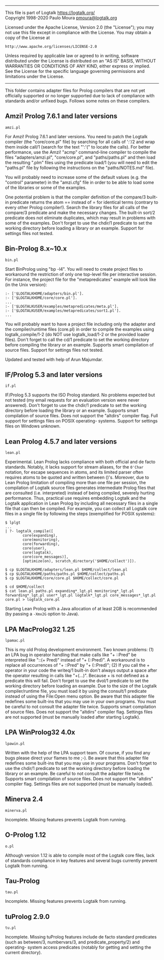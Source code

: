 ________________________________________________________________________

This file is part of Logtalk <https://logtalk.org/>  
Copyright 1998-2020 Paulo Moura <pmoura@logtalk.org>

Licensed under the Apache License, Version 2.0 (the "License");
you may not use this file except in compliance with the License.
You may obtain a copy of the License at

    http://www.apache.org/licenses/LICENSE-2.0

Unless required by applicable law or agreed to in writing, software
distributed under the License is distributed on an "AS IS" BASIS,
WITHOUT WARRANTIES OR CONDITIONS OF ANY KIND, either express or implied.
See the License for the specific language governing permissions and
limitations under the License.
________________________________________________________________________


This folder contains adapter files for Prolog compilers that are not yet
officially supported or no longer supported due to lack of compliance
with standards and/or unfixed bugs. Follows some notes on these compilers.


Amzi! Prolog 7.6.1 and later versions
-------------------------------------

	amzi.pl

For Amzi! Prolog 7.6.1 and later versions. You need to patch the Logtalk 
compiler (the "core/core.pl" file) by searching for all calls of 
':'/2 and wrap them inside call/1 (search for the text "':'(" to locate
the calls). For better performance, use the Amzi! "acmp" command-line 
compiler to compile the files "adapters/amzi.pl", "core/core.pl", 
and "paths/paths.pl" and then load the resulting ".plm" files 
using the predicate load/1 (you will need to edit the "paths.pl" file 
by following the instructions on the "paths/NOTES.md" file).

You will probably need to increase some of the default values (e.g. the 
"control" parameter) in the "amzi.cfg" file in order to be able to load 
some of the libraries or some of the examples.

One potential problem is that the compiler definition of the compare/3 
built-in predicate returns the atom == instead of = for identical terms 
(contrary to every other Prolog compiler!). Search the library files for 
all calls of the compare/3 predicate and make the necessary changes.
The built-in sort/2 predicate does not eliminate duplicates, which may 
result in problems with some of the examples. Don't forget to use the 
chdir/1 predicate to set the working directory before loading a library 
or an example. Support for settings files not tested.


Bin-Prolog 8.x~10.x
-------------------

	bin.pl

Start BinProlog using "bp -l4". You will need to create project files to 
workaround the restriction of only one top-level file per interactive 
session. For instance, the project file for the "metapredicates" example
will look like (in the Unix version):

	:- ['$LOGTALKHOME/adapters/bin.pl'].
	:- ['$LOGTALKHOME/core/core.pl'].
	...
	:- ['$LOGTALKUSER/examples/metapredicates/meta.pl'].
	:- ['$LOGTALKUSER/examples/metapredicates/sort1.pl'].
	...

You will probably want to have a project file including only the adapter
and the compiler/runtime files (core.pl) in order to compile the
examples using logtalk_compile/1-2 (do NOT use logtalk_load/1-2 or the 
provided loader files). Don't forget to call the cd/1 predicate to set 
the working directory before compiling the library or an example. 
Supports smart compilation of source files. Support for settings files 
not tested.

Updated and tested with help of Arun Majumdar.


IF/Prolog 5.3 and later versions
--------------------------------

	if.pl

IF/Prolog 5.3 supports the ISO Prolog standard. No problems expected
but not tested (my email requests for an evaluation version were never
answered). Don't forget to use the chdir/1 predicate to set the 
working directory before loading the library or an example. Supports 
smart compilation of source files. Does not support the "altdirs" 
compiler flag. Full support for settings files on POSIX operating-
systems. Support for settings files on Windows unknown.


Lean Prolog 4.5.7 and later versions
------------------------------------

	lean.pl

Experimental. Lean Prolog lacks compliance with both official and de facto
standards. Notably, it lacks support for stream aliases, for the `0'Char`
notation, for escape sequences in atoms, and its limited parser often
requires atoms to be quoted and written between ()'s. Moreover, due to
Lean Prolog limitation of compiling more than one file per session, the
compilation of Logtalk source files generates intermediate Prolog files
that are consulted (i.e. interpreted) instead of being compiled, severely
hurting performance. Thus, practical use requires embedding Logtalk and the
Logtalk application in Lean Prolog by including all necessary files in a
single file that can then be compiled. For example, you can collect all
Logtalk core files in a single file by following the steps (exemplified
for POSIX systems):

	$ lplgt
	...
	| ?- logtalk_compile([
			core(expanding),
			core(monitoring),
			core(forwarding),
			core(user),
			core(logtalk),
			core(core_messages)],
			[optimize(on), scratch_directory('$HOME/collect')]).

	$ cp $LOGTALKHOME/adapters/lean.pl $HOME/collect/lean.pl
	$ cp $LOGTALKHOME/paths/paths.pl $HOME/collect/paths.pl
	$ cp $LOGTALKHOME/core/core.pl $HOME/collect/core.pl

	$ cd $HOME/collect
	$ cat lean.pl paths.pl expanding*_lgt.pl monitoring*_lgt.pl forwarding*_lgt.pl user*_lgt.pl logtalk*_lgt.pl core_messages*_lgt.pl core.pl > logtalk_core.pl

Starting Lean Prolog with a Java allocation of at least 2GB is recommended
(by passing a `-Xmx2G` option to Java).


LPA MacProlog32 1.25
--------------------

	lpamac.pl

This is my old Prolog development environment. Two known problems: (1) an
LPA bug in operator handling that make calls like "\+ ::Pred" be 
interpreted like "::(\+ Pred)" instead of "\+ (::Pred)". A workaround is 
to replace all occurrences of "\+ ::Pred" by "\+ (::Pred)"; (2) If you call
the \+ operator in your code the writeq/1 built-in don't always output a 
space after the operator resulting in calls like "\+(...)". Because \+ is 
not defined as a predicate this will fail. Don't forget to use the dvol/1 
predicate to set the working directory before loading an example.
Due to the size of the Logtalk compiler/runtime file, you must load it by 
using the consult/1 predicate instead of using the File:Open menu option.
Be aware that this adapter file redefines some built-ins that
you may use in your own programs. You must be careful to not consult the 
adapter file twice. Supports smart compilation of source files. Does not 
support the "altdirs" compiler flag. Settings files are not supported 
(must be manually loaded after starting Logtalk).


LPA WinProlog32 4.0x
--------------------

	lpawin.pl

Written with the help of the LPA support team. Of course, if you find
any bugs please direct your flames to me ;-). Be aware that this adapter
file redefines some built-ins that you may use in your programs. Don't 
forget to use the chdir/1 predicate to set the working directory before 
loading the library or an example. Be careful to not consult the adapter 
file twice. Supports smart compilation of source files. Does not support 
the "altdirs" compiler flag. Settings files are not supported (must be 
manually loaded).


Minerva 2.4
-----------

	minerva.pl

Incomplete. Missing features prevents Logtalk from running.


O-Prolog 1.12
-------------

	o.pl

Although version 1.12 is able to compile most of the Logtalk core files,
lack of standards compliance in key features and several bugs currently
prevent Logtalk from running.


Tau-Prolog
----------

	tau.pl

Incomplete. Missing features prevents Logtalk from running.


tuProlog 2.9.0
--------------

	tu.pl

Incomplete. Missing tuProlog features include de facto standard predicates
(such as between/3, numbervars/3, and predicate_property/2) and operating-
system access predicates (notably for getting and setting the current
directory).
